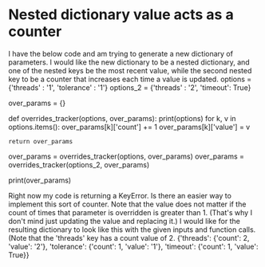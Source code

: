 
# Nested dictionary value acts as a counter

I have the below code and am trying to generate a new dictionary of parameters. I would like the new dictionary to be a nested dictionary, and one of the nested keys be the most recent value, while the second nested key to be a counter that increases each time a value is updated.
options = {'threads' : '1', 'tolerance' : '1'}
options_2 = {'threads' : '2', 'timeout': True}

over_params = {}

def overrides_tracker(options, over_params):
    print(options)
    for k, v in options.items():
        over_params[k]['count'] += 1
        over_params[k]['value'] = v
        
    return over_params
        

over_params = overrides_tracker(options, over_params)
over_params = overrides_tracker(options_2, over_params)
        
print(over_params)

Right now my code is returning a KeyError. Is there an easier way to implement this sort of counter. Note that the value does not matter if the count of times that parameter is overridden is greater than 1. (That's why I don't mind just updating the value and replacing it.)
I would like for the resulting dictionary to look like this with the given inputs and function calls. (Note that the 'threads' key has a count value of 2.
{'threads': {'count': 2, 'value': '2'}, 
'tolerance': {'count': 1, 'value': '1'}, 
'timeout': {'count': 1, 'value': True}}


        